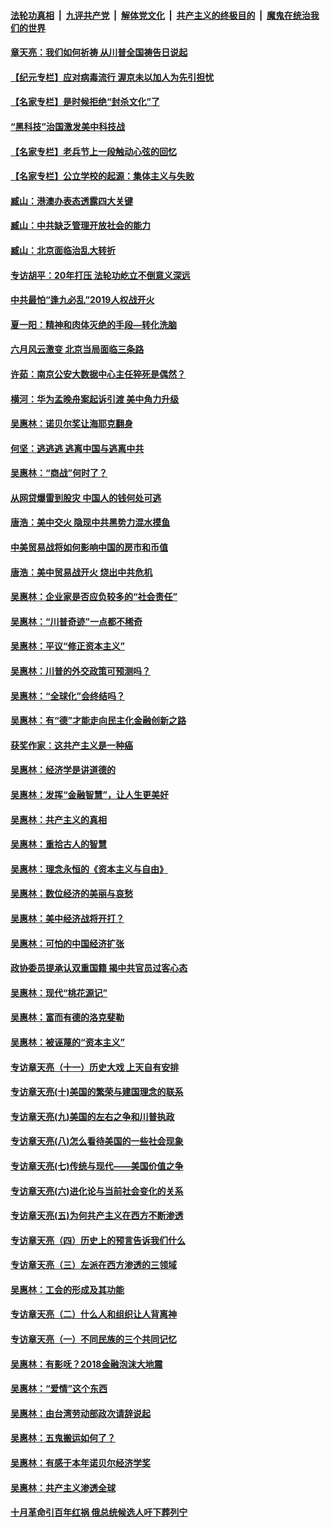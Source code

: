 ####  [法轮功真相](../../../../basic/blob/master/README.md?t=07081402) &nbsp;|&nbsp; [九评共产党](../../../../9ping.md/blob/master/README.md?t=07081402) &nbsp;|&nbsp; [解体党文化](../../../../jtdwh.md/blob/master/README.md?t=07081402)  &nbsp;|&nbsp; [共产主义的终极目的](../../../../gczydzjmd.md/blob/master/README.md?t=07081402) &nbsp;|&nbsp; [魔鬼在统治我们的世界](../../../../mgztzwmdsj.md/blob/master/README.md?t=07081402) 

#### [章天亮：我们如何祈祷 从川普全国祷告日说起](../pages/nsc423/n11944627.md?t=07081402) 

#### [【纪元专栏】应对病毒流行 渥京未以加人为先引担忧](../pages/nsc423/n11875714.md?t=07081402) 

#### [【名家专栏】是时候拒绝“封杀文化”了](../pages/nsc423/n11814093.md?t=07081402) 

#### [“黑科技”治国激发美中科技战](../pages/nsc423/n11638056.md?t=07081402) 

#### [【名家专栏】老兵节上一段触动心弦的回忆](../pages/nsc423/n11646016.md?t=07081402) 

#### [【名家专栏】公立学校的起源：集体主义与失败](../pages/nsc423/n11601833.md?t=07081402) 

#### [臧山：港澳办表态透露四大关键](../pages/nsc423/n11421628.md?t=07081402) 

#### [臧山：中共缺乏管理开放社会的能力](../pages/nsc423/n11407457.md?t=07081402) 

#### [臧山：北京面临治乱大转折](../pages/nsc423/n11406895.md?t=07081402) 

#### [专访胡平：20年打压 法轮功屹立不倒意义深远](../pages/nsc423/n11398800.md?t=07081402) 

#### [中共最怕“逢九必乱”2019人权战开火](../pages/nsc423/n11385248.md?t=07081402) 

#### [夏一阳：精神和肉体灭绝的手段—转化洗脑](../pages/nsc423/n11368250.md?t=07081402) 

#### [六月风云激变 北京当局面临三条路](../pages/nsc423/n11313668.md?t=07081402) 

#### [许茹：南京公安大数据中心主任猝死是偶然？](../pages/nsc423/n11064744.md?t=07081402) 

#### [横河：华为孟晚舟案起诉引渡 美中角力升级](../pages/nsc423/n11027230.md?t=07081402) 

#### [吴惠林：诺贝尔奖让海耶克翻身](../pages/nsc423/n10890049.md?t=07081402) 

#### [何坚：逃逃逃 逃离中国与逃离中共](../pages/nsc423/n10592891.md?t=07081402) 

#### [吴惠林：“商战”何时了？](../pages/nsc423/n10573558.md?t=07081402) 

#### [从网贷爆雷到股灾 中国人的钱何处可逃](../pages/nsc423/n10572800.md?t=07081402) 

#### [唐浩：美中交火 隐现中共黑势力混水摸鱼](../pages/nsc423/n10544040.md?t=07081402) 

#### [中美贸易战将如何影响中国的房市和币值](../pages/nsc423/n10543697.md?t=07081402) 

#### [唐浩：美中贸易战开火 烧出中共危机](../pages/nsc423/n10540126.md?t=07081402) 

#### [吴惠林：企业家是否应负较多的“社会责任”](../pages/nsc423/n10535022.md?t=07081402) 

#### [吴惠林：“川普奇迹”一点都不稀奇](../pages/nsc423/n10512808.md?t=07081402) 

#### [吴惠林：平议“修正资本主义”](../pages/nsc423/n10495724.md?t=07081402) 

#### [吴惠林：川普的外交政策可预测吗？](../pages/nsc423/n10462387.md?t=07081402) 

#### [吴惠林：“全球化”会终结吗？](../pages/nsc423/n10452838.md?t=07081402) 

#### [吴惠林：有“德”才能走向民主化金融创新之路](../pages/nsc423/n10432292.md?t=07081402) 

#### [获奖作家：这共产主义是一种癌](../pages/nsc423/n10431541.md?t=07081402) 

#### [吴惠林：经济学是讲道德的](../pages/nsc423/n10398014.md?t=07081402) 

#### [吴惠林：发挥“金融智慧”，让人生更美好](../pages/nsc423/n10375019.md?t=07081402) 

#### [吴惠林：共产主义的真相](../pages/nsc423/n10351394.md?t=07081402) 

#### [吴惠林：重拾古人的智慧](../pages/nsc423/n10337691.md?t=07081402) 

#### [吴惠林：理念永恒的《资本主义与自由》](../pages/nsc423/n10316274.md?t=07081402) 

#### [吴惠林：数位经济的美丽与哀愁](../pages/nsc423/n10292946.md?t=07081402) 

#### [吴惠林：美中经济战将开打？](../pages/nsc423/n10258825.md?t=07081402) 

#### [吴惠林：可怕的中国经济扩张](../pages/nsc423/n10219147.md?t=07081402) 

#### [政协委员提承认双重国籍 揭中共官员过客心态](../pages/nsc423/n10208809.md?t=07081402) 

#### [吴惠林：现代“桃花源记”](../pages/nsc423/n10185234.md?t=07081402) 

#### [吴惠林：富而有德的洛克斐勒](../pages/nsc423/n10142264.md?t=07081402) 

#### [吴惠林：被诬蔑的“资本主义”](../pages/nsc423/n10124816.md?t=07081402) 

#### [专访章天亮（十一）历史大戏 上天自有安排](../pages/nsc423/n10094905.md?t=07081402) 

#### [专访章天亮(十)美国的繁荣与建国理念的联系](../pages/nsc423/n10094899.md?t=07081402) 

#### [专访章天亮(九)美国的左右之争和川普执政](../pages/nsc423/n10094889.md?t=07081402) 

#### [专访章天亮(八)怎么看待美国的一些社会现象](../pages/nsc423/n10094857.md?t=07081402) 

#### [专访章天亮(七)传统与现代——美国价值之争](../pages/nsc423/n10093140.md?t=07081402) 

#### [专访章天亮(六)进化论与当前社会变化的关系](../pages/nsc423/n10092036.md?t=07081402) 

#### [专访章天亮(五)为何共产主义在西方不断渗透](../pages/nsc423/n10083620.md?t=07081402) 

#### [专访章天亮（四）历史上的预言告诉我们什么](../pages/nsc423/n10083606.md?t=07081402) 

#### [专访章天亮（三）左派在西方渗透的三领域](../pages/nsc423/n10081115.md?t=07081402) 

#### [吴惠林：工会的形成及其功能](../pages/nsc423/n10080633.md?t=07081402) 

#### [专访章天亮（二）什么人和组织让人背离神](../pages/nsc423/n10076637.md?t=07081402) 

#### [专访章天亮（一）不同民族的三个共同记忆](../pages/nsc423/n10074188.md?t=07081402) 

#### [吴惠林：有影呒？2018金融泡沫大地震](../pages/nsc423/n10040534.md?t=07081402) 

#### [吴惠林：“爱情”这个东西](../pages/nsc423/n10019423.md?t=07081402) 

#### [吴惠林：由台湾劳动部政次请辞说起](../pages/nsc423/n9979679.md?t=07081402) 

#### [吴惠林：五鬼搬运如何了？](../pages/nsc423/n9925338.md?t=07081402) 

#### [吴惠林：有感于本年诺贝尔经济学奖](../pages/nsc423/n9871883.md?t=07081402) 

#### [吴惠林：共产主义渗透全球](../pages/nsc423/n9812748.md?t=07081402) 

#### [十月革命引百年红祸 俄总统候选人吁下葬列宁](../pages/nsc423/n9810182.md?t=07081402) 

